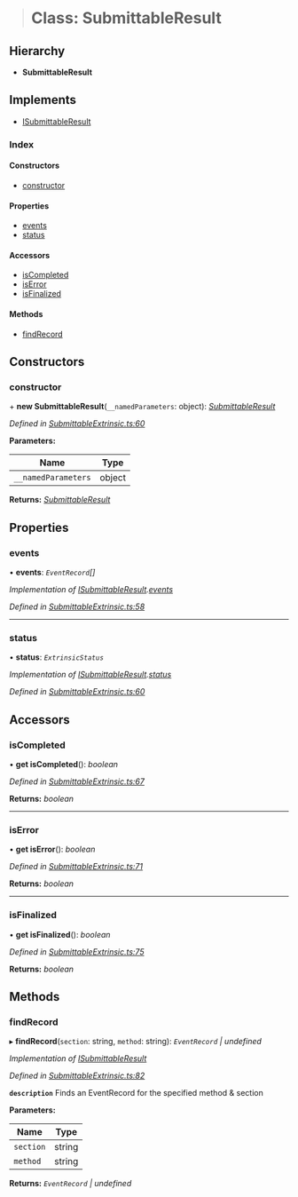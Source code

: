 > # Class: SubmittableResult

## Hierarchy

* **SubmittableResult**

## Implements

* [ISubmittableResult](../interfaces/_submittableextrinsic_.isubmittableresult.md)

### Index

#### Constructors

* [constructor](_submittableextrinsic_.submittableresult.md#constructor)

#### Properties

* [events](_submittableextrinsic_.submittableresult.md#events)
* [status](_submittableextrinsic_.submittableresult.md#status)

#### Accessors

* [isCompleted](_submittableextrinsic_.submittableresult.md#iscompleted)
* [isError](_submittableextrinsic_.submittableresult.md#iserror)
* [isFinalized](_submittableextrinsic_.submittableresult.md#isfinalized)

#### Methods

* [findRecord](_submittableextrinsic_.submittableresult.md#findrecord)

## Constructors

###  constructor

\+ **new SubmittableResult**(`__namedParameters`: object): *[SubmittableResult](_submittableextrinsic_.submittableresult.md)*

*Defined in [SubmittableExtrinsic.ts:60](https://github.com/polkadot-js/api/blob/4bdbacb/packages/api/src/SubmittableExtrinsic.ts#L60)*

**Parameters:**

Name | Type |
------ | ------ |
`__namedParameters` | object |

**Returns:** *[SubmittableResult](_submittableextrinsic_.submittableresult.md)*

## Properties

###  events

• **events**: *`EventRecord`[]*

*Implementation of [ISubmittableResult](../interfaces/_submittableextrinsic_.isubmittableresult.md).[events](../interfaces/_submittableextrinsic_.isubmittableresult.md#events)*

*Defined in [SubmittableExtrinsic.ts:58](https://github.com/polkadot-js/api/blob/4bdbacb/packages/api/src/SubmittableExtrinsic.ts#L58)*

___

###  status

• **status**: *`ExtrinsicStatus`*

*Implementation of [ISubmittableResult](../interfaces/_submittableextrinsic_.isubmittableresult.md).[status](../interfaces/_submittableextrinsic_.isubmittableresult.md#status)*

*Defined in [SubmittableExtrinsic.ts:60](https://github.com/polkadot-js/api/blob/4bdbacb/packages/api/src/SubmittableExtrinsic.ts#L60)*

## Accessors

###  isCompleted

• **get isCompleted**(): *boolean*

*Defined in [SubmittableExtrinsic.ts:67](https://github.com/polkadot-js/api/blob/4bdbacb/packages/api/src/SubmittableExtrinsic.ts#L67)*

**Returns:** *boolean*

___

###  isError

• **get isError**(): *boolean*

*Defined in [SubmittableExtrinsic.ts:71](https://github.com/polkadot-js/api/blob/4bdbacb/packages/api/src/SubmittableExtrinsic.ts#L71)*

**Returns:** *boolean*

___

###  isFinalized

• **get isFinalized**(): *boolean*

*Defined in [SubmittableExtrinsic.ts:75](https://github.com/polkadot-js/api/blob/4bdbacb/packages/api/src/SubmittableExtrinsic.ts#L75)*

**Returns:** *boolean*

## Methods

###  findRecord

▸ **findRecord**(`section`: string, `method`: string): *`EventRecord` | undefined*

*Implementation of [ISubmittableResult](../interfaces/_submittableextrinsic_.isubmittableresult.md)*

*Defined in [SubmittableExtrinsic.ts:82](https://github.com/polkadot-js/api/blob/4bdbacb/packages/api/src/SubmittableExtrinsic.ts#L82)*

**`description`** Finds an EventRecord for the specified method & section

**Parameters:**

Name | Type |
------ | ------ |
`section` | string |
`method` | string |

**Returns:** *`EventRecord` | undefined*